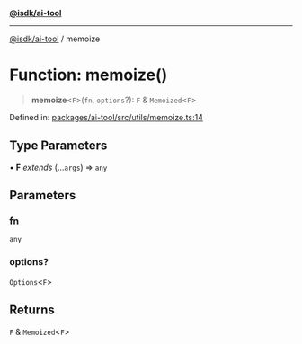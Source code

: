 [**@isdk/ai-tool**](../README.md)

***

[@isdk/ai-tool](../globals.md) / memoize

# Function: memoize()

> **memoize**\<`F`\>(`fn`, `options`?): `F` & `Memoized`\<`F`\>

Defined in: [packages/ai-tool/src/utils/memoize.ts:14](https://github.com/isdk/ai-tool.js/blob/077730e62e6c723611b64a587e36b69766741af4/src/utils/memoize.ts#L14)

## Type Parameters

• **F** *extends* (...`args`) => `any`

## Parameters

### fn

`any`

### options?

`Options`\<`F`\>

## Returns

`F` & `Memoized`\<`F`\>
